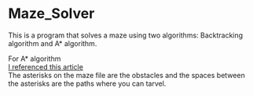 # Maze_Solver
This is a program that solves a maze using two algorithms: Backtracking algorithm and A* algorithm.  

For A* algorithm  
[I referenced this article](http://archive.gamedev.net/archive/reference/articles/article2003.html)  
The asterisks on the maze file are the obstacles and the spaces between the asterisks are the paths where you can tarvel.

